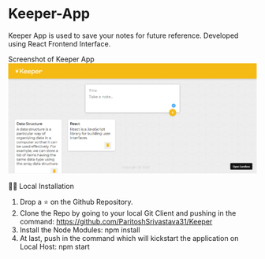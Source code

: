 # Keeper-App

Keeper App is used to save your notes for future reference. Developed using React Frontend Interface.

Screenshot of Keeper App
![](keeperappimage.png)

🏃‍♂️ Local Installation
1. Drop a ⭐ on the Github Repository.
2. Clone the Repo by going to your local Git Client and pushing in the command:
https://github.com/ParitoshSrivastava31/Keeper
3. Install the Node Modules:
npm install
4. At last, push in the command which will kickstart the application on Local Host:
npm start
